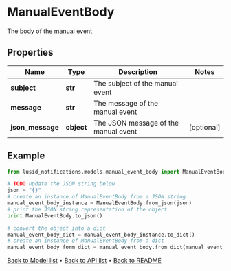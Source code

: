 # ManualEventBody

The body of the manual event

## Properties
Name | Type | Description | Notes
------------ | ------------- | ------------- | -------------
**subject** | **str** | The subject of the manual event | 
**message** | **str** | The message of the manual event | 
**json_message** | **object** | The JSON message of the manual event | [optional] 

## Example

```python
from lusid_notifications.models.manual_event_body import ManualEventBody

# TODO update the JSON string below
json = "{}"
# create an instance of ManualEventBody from a JSON string
manual_event_body_instance = ManualEventBody.from_json(json)
# print the JSON string representation of the object
print ManualEventBody.to_json()

# convert the object into a dict
manual_event_body_dict = manual_event_body_instance.to_dict()
# create an instance of ManualEventBody from a dict
manual_event_body_form_dict = manual_event_body.from_dict(manual_event_body_dict)
```
[Back to Model list](../README.md#documentation-for-models) &#8226; [Back to API list](../README.md#documentation-for-api-endpoints) &#8226; [Back to README](../README.md)


